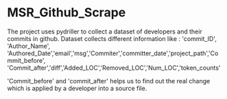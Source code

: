 # MSR_Github_Scrape
The project uses pydriller to collect a dataset of developers and their commits in github. Dataset collects different information like : 
'commit_ID', 'Author_Name', 'Authored_Date','email','msg','Commiter','committer_date','project_path','Commit_before', 'Commit_after','diff','Added_LOC','Removed_LOC','Num_LOC','token_counts'

'Commit_before' and 'commit_after' helps us to find out the real change which is applied by a developer into a source file. 
